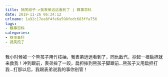```yaml
---
title: 搞笑段子->我表弟远远看到了 | 糗事百科
date: 2019-11-26 06:34:12
urlname: 1a92c17ea8f4fe6a598fedc683ffa756
tags: 
- 糗事百科
categories:
- 糗事百科
- 搞笑段子
---
```

我小时候被一个熊孩子用竹枝抽，我表弟远远看到了，同仇敌忾，抄起一根扁担就来救我！冲到跟前，表弟摔了一跤，扁担摔到熊孩子脚跟前...熊孩子又用扁担打我...打那以后，我跟表弟说我的事你别管！



